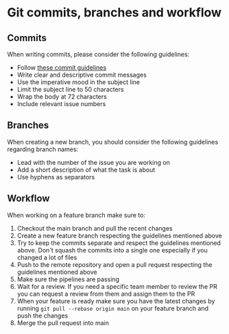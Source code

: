 # Git commits, branches and workflow

## Commits

When writing commits, please consider the following guidelines:

- Follow [these commit guidelines](https://cbea.ms/git-commit/)
- Write clear and descriptive commit messages
- Use the imperative mood in the subject line
- Limit the subject line to 50 characters
- Wrap the body at 72 characters
- Include relevant issue numbers

## Branches

When creating a new branch, you should consider the following guidelines regarding branch names:

- Lead with the number of the issue you are working on
- Add a short description of what the task is about
- Use hyphens as separators

## Workflow

When working on a feature branch make sure to:

1. Checkout the main branch and pull the recent changes
2. Create a new feature branch respecting the guidelines mentioned above
3. Try to keep the commits separate and respect the guidelines mentioned above. Don't squash the commits into a single one especially if you changed a lot of files
4. Push to the remote repository and open a pull request respecting the guidelines mentioned above
5. Make sure the pipelines are passing
6. Wait for a review. If you need a specific team member to review the PR you can request a review from them and assign them to the PR
7. When your feature is ready make sure you have the latest changes by running `git pull --rebase origin main` on your feature branch and push the changes
8. Merge the pull request into main
